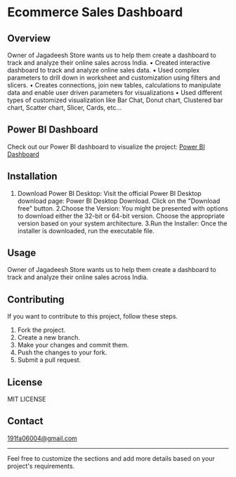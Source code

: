 # Ecommerce Sales Dashboard

## Overview

Owner of Jagadeesh Store wants us to help them create a dashboard to track and analyze their online sales across India.
• Created interactive dashboard to track and analyze online sales data.
• Used complex parameters to drill down in worksheet and customization using filters and slicers.
• Creates connections, join new tables, calculations to manipulate data and enable user driven parameters for visualizations
• Used different types of customized visualization like Bar Chat, Donut chart, Clustered bar chart, Scatter chart, Slicer, Cards, etc...

## Power BI Dashboard

Check out our Power BI dashboard to visualize the project:
[Power BI Dashboard](https://app.powerbi.com/view?r=eyJrIjoiMjVjODAwMzYtNTI5Mi00YzRkLWE4Y2ItZTg2OTJiY2M2OGM1IiwidCI6IjY5ZGJjNDU0LTgwZmEtNDgyZS1iODUxLTdjYTczOWFmYWVjYSJ9)

## Installation

1. Download Power BI Desktop:
  Visit the official Power BI Desktop download page: Power BI Desktop Download.
  Click on the "Download free" button.
2.Choose the Version:
  You might be presented with options to download either the 32-bit or 64-bit version. Choose the appropriate version based on your system architecture.
3.Run the Installer:
Once the installer is downloaded, run the executable file.

## Usage

Owner of Jagadeesh Store wants us to help them create a dashboard to track and analyze their online sales across India.

## Contributing

If you want to contribute to this project, follow these steps.

1. Fork the project.
2. Create a new branch.
3. Make your changes and commit them.
4. Push the changes to your fork.
5. Submit a pull request.

## License

MIT LICENSE

## Contact

191fa06004@gmail.com

---

Feel free to customize the sections and add more details based on your project's requirements.
